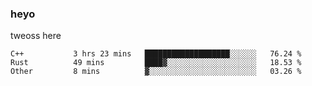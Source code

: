 ### heyo
tweoss here

<!--START_SECTION:waka-->

```text
C++           3 hrs 23 mins   ███████████████████░░░░░░   76.24 %
Rust          49 mins         ████▓░░░░░░░░░░░░░░░░░░░░   18.53 %
Other         8 mins          ▓░░░░░░░░░░░░░░░░░░░░░░░░   03.26 %
```

<!--END_SECTION:waka-->

<!--
**Tweoss/tweoss** is a ✨ _special_ ✨ repository because its `README.md` (this file) appears on your GitHub profile.

Here are some ideas to get you started:

- 🔭 I’m currently working on ...
- 🌱 I’m currently learning ...
- 👯 I’m looking to collaborate on ...
- 🤔 I’m looking for help with ...
- 💬 Ask me about ...
- 📫 How to reach me: ...
- 😄 Pronouns: ...
- ⚡ Fun fact: ...
-->
